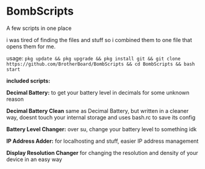 # BombScripts
A few scripts in one place

i was tired of finding the files and stuff so i combined them to one file that opens them for me.

usage: ``pkg update && pkg upgrade && pkg install git && git clone https://github.com/BrotherBoard/BombScripts && cd BombScripts && bash start``


**included scripts:**

**Decimal Battery:**
to get your battery level in decimals for some unknown reason

**Decimal Battery Clean**
same as Decimal Battery, but written in a cleaner way, doesnt touch your internal storage and uses bash.rc to save its config

**Battery Level Changer:**
over su, change your battery level to something idk

**IP Address Adder:**
for localhosting and stuff, easier IP address management

**Display Resolution Changer**
for changing the resolution and density of your device in an easy way
